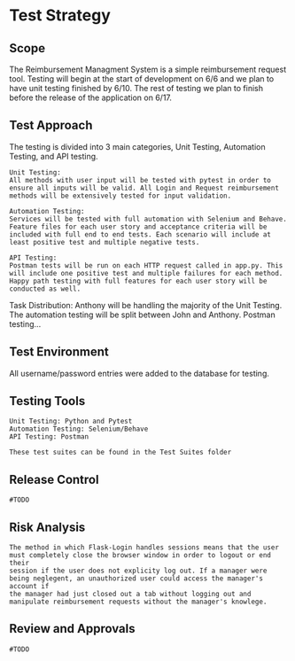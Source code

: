 # Test Strategy

## Scope
The Reimbursement Managment System is a simple reimbursement request tool. Testing will begin at the start of development on 6/6 and we plan to have unit testing finished by 6/10. The rest of testing we plan to finish before the release of the application on 6/17. 


## Test Approach
The testing is divided into 3 main categories, Unit Testing, Automation Testing, and API testing. 

    Unit Testing:
    All methods with user input will be tested with pytest in order to ensure all inputs will be valid. All Login and Request reimbursement methods will be extensively tested for input validation. 

    Automation Testing:
    Services will be tested with full automation with Selenium and Behave. Feature files for each user story and acceptance criteria will be included with full end to end tests. Each scenario will include at least positive test and multiple negative tests. 
   
    API Testing:
    Postman tests will be run on each HTTP request called in app.py. This will include one positive test and multiple failures for each method. Happy path testing with full features for each user story will be conducted as well. 

Task Distribution:
Anthony will be handling the majority of the Unit Testing.
The automation testing will be split between John and Anthony. 
Postman testing...


## Test Environment
All username/password entries were added to the database for testing. 

## Testing Tools
    Unit Testing: Python and Pytest
    Automation Testing: Selenium/Behave
    API Testing: Postman
    
    These test suites can be found in the Test Suites folder

## Release Control
    #TODO
## Risk Analysis
    The method in which Flask-Login handles sessions means that the user must completely close the browser window in order to logout or end their
    session if the user does not explicity log out. If a manager were being neglegent, an unauthorized user could access the manager's account if
    the manager had just closed out a tab without logging out and manipulate reimbursement requests without the manager's knowlege.
## Review and Approvals
    #TODO

